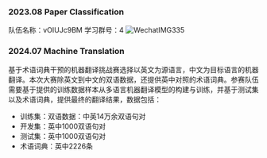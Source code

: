 ### 2023.08 Paper Classification
队伍名称：vOIUJc9BM 
学习群号：4
![WechatIMG335](https://github.com/lyevi/for_paper_classification/assets/106398886/d2520a0e-ba6d-465e-9f75-1e7f47cc2bc4)

### 2024.07 Machine Translation
基于术语词典干预的机器翻译挑战赛选择以英文为源语言，中文为目标语言的机器翻译。本次大赛除英文到中文的双语数据，还提供英中对照的术语词典。参赛队伍需要基于提供的训练数据样本从多语言机器翻译模型的构建与训练，并基于测试集以及术语词典，提供最终的翻译结果，数据包括：

- 训练集：双语数据：中英14万余双语句对
- 开发集：英中1000双语句对
- 测试集：英中1000双语句对
- 术语词典：英中2226条
